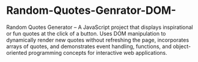 # Random-Quotes-Genrator-DOM-
Random Quotes Generator – A JavaScript project that displays inspirational or fun quotes at the click of a button. Uses DOM manipulation to dynamically render new quotes without refreshing the page, incorporates arrays of quotes, and demonstrates event handling, functions, and object-oriented programming concepts for interactive web applications.
